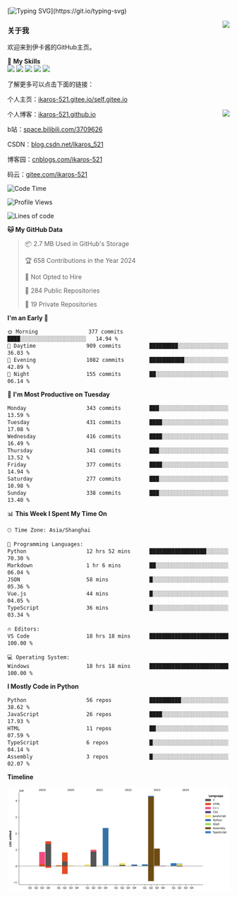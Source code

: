 [![Typing SVG](https://readme-typing-svg.herokuapp.com?size=25&duration=3000&color=8C43EA&vCenter=true&width=200&height=40&lines=Hi+Welcome+%F0%9F%91%8B%F0%9F%8F%BB;I'm+Love丶伊卡洛斯~~)](https://git.io/typing-svg)

<a href="#">
  <img align="right" src="https://github-readme-stats.vercel.app/api?username=Ikaros-521&count_private=true&show_icons=true&bg_color=15,f2f7fd,E0EAFC" />
</a>

### 关于我

欢迎来到伊卡酱的GitHub主页。

🌟 **My Skills**  
![](https://img.shields.io/badge/-C-A8B9CC?style=flat-square&logo=C&logoColor=fff)
![](https://img.shields.io/badge/-Python-3776AB?style=flat-square&logo=Python&logoColor=fff)
![](https://img.shields.io/badge/-JavaScript-F7DF1E?style=flat-square&logo=JavaScript&logoColor=fff)
![](https://img.shields.io/badge/-C++-00599C?style=flat-square&logo=Cpp&logoColor=fff)
![](https://img.shields.io/badge/-Linux-000000?style=flat-square&logo=Linux&logoColor=fff)

了解更多可以点击下面的链接：  

个人主页：[ikaros-521.gitee.io/self.gitee.io](https://ikaros-521.gitee.io/self.gitee.io/)  

<img align='right' src="https://github.com/Ikaros-521/Ikaros-521/assets/40910637/3a5e50bc-91dc-4aa5-b7a0-8b27ad1c2b33" height="330">

个人博客：[ikaros-521.github.io](https://ikaros-521.github.io/)  

b站：[space.bilibili.com/3709626](https://space.bilibili.com/3709626)  

CSDN：[blog.csdn.net/Ikaros_521](https://blog.csdn.net/Ikaros_521)  

博客园：[cnblogs.com/ikaros-521](https://www.cnblogs.com/ikaros-521)  

码云：[gitee.com/ikaros-521](https://gitee.com/ikaros-521)  


<!--START_SECTION:waka-->
![Code Time](http://img.shields.io/badge/Code%20Time-1%2C315%20hrs%2059%20mins-blue)

![Profile Views](http://img.shields.io/badge/Profile%20Views-28-blue)

![Lines of code](https://img.shields.io/badge/From%20Hello%20World%20I%27ve%20Written-12.8%20million%20lines%20of%20code-blue)

**🐱 My GitHub Data** 

> 📦 2.7 MB Used in GitHub's Storage 
 > 
> 🏆 658 Contributions in the Year 2024
 > 
> 🚫 Not Opted to Hire
 > 
> 📜 284 Public Repositories 
 > 
> 🔑 19 Private Repositories 
 > 
**I'm an Early 🐤** 

```text
🌞 Morning                377 commits         ████░░░░░░░░░░░░░░░░░░░░░   14.94 % 
🌆 Daytime                909 commits         █████████░░░░░░░░░░░░░░░░   36.03 % 
🌃 Evening                1082 commits        ███████████░░░░░░░░░░░░░░   42.89 % 
🌙 Night                  155 commits         ██░░░░░░░░░░░░░░░░░░░░░░░   06.14 % 
```
📅 **I'm Most Productive on Tuesday** 

```text
Monday                   343 commits         ███░░░░░░░░░░░░░░░░░░░░░░   13.59 % 
Tuesday                  431 commits         ████░░░░░░░░░░░░░░░░░░░░░   17.08 % 
Wednesday                416 commits         ████░░░░░░░░░░░░░░░░░░░░░   16.49 % 
Thursday                 341 commits         ███░░░░░░░░░░░░░░░░░░░░░░   13.52 % 
Friday                   377 commits         ████░░░░░░░░░░░░░░░░░░░░░   14.94 % 
Saturday                 277 commits         ███░░░░░░░░░░░░░░░░░░░░░░   10.98 % 
Sunday                   338 commits         ███░░░░░░░░░░░░░░░░░░░░░░   13.40 % 
```


📊 **This Week I Spent My Time On** 

```text
🕑︎ Time Zone: Asia/Shanghai

💬 Programming Languages: 
Python                   12 hrs 52 mins      ██████████████████░░░░░░░   70.30 % 
Markdown                 1 hr 6 mins         ██░░░░░░░░░░░░░░░░░░░░░░░   06.04 % 
JSON                     58 mins             █░░░░░░░░░░░░░░░░░░░░░░░░   05.36 % 
Vue.js                   44 mins             █░░░░░░░░░░░░░░░░░░░░░░░░   04.05 % 
TypeScript               36 mins             █░░░░░░░░░░░░░░░░░░░░░░░░   03.34 % 

🔥 Editors: 
VS Code                  18 hrs 18 mins      █████████████████████████   100.00 % 

💻 Operating System: 
Windows                  18 hrs 18 mins      █████████████████████████   100.00 % 
```

**I Mostly Code in Python** 

```text
Python                   56 repos            ██████████░░░░░░░░░░░░░░░   38.62 % 
JavaScript               26 repos            ████░░░░░░░░░░░░░░░░░░░░░   17.93 % 
HTML                     11 repos            ██░░░░░░░░░░░░░░░░░░░░░░░   07.59 % 
TypeScript               6 repos             █░░░░░░░░░░░░░░░░░░░░░░░░   04.14 % 
Assembly                 3 repos             █░░░░░░░░░░░░░░░░░░░░░░░░   02.07 % 
```



**Timeline**

![Lines of Code chart](https://raw.githubusercontent.com/Ikaros-521/Ikaros-521/main/assets/bar_graph.png)


<!--END_SECTION:waka-->


<!--
**Ikaros-521/Ikaros-521** is a ✨ _special_ ✨ repository because its `README.md` (this file) appears on your GitHub profile.

Here are some ideas to get you started:

- 🔭 I’m currently working on ...
- 🌱 I’m currently learning ...
- 👯 I’m looking to collaborate on ...
- 🤔 I’m looking for help with ...
- 💬 Ask me about ...
- 📫 How to reach me: ...
- 😄 Pronouns: ...
- ⚡ Fun fact: ...
-->
